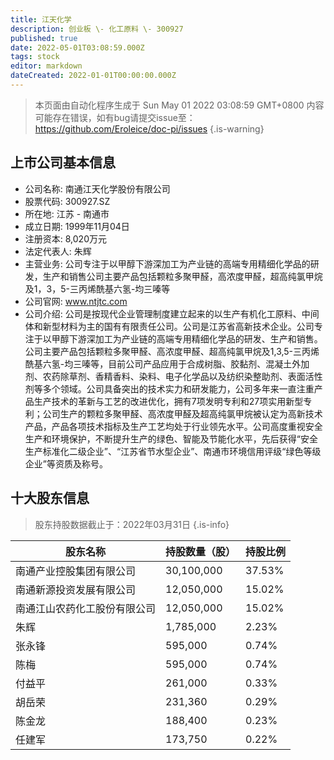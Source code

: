 ```yaml
---
title: 江天化学
description: 创业板 \- 化工原料 \- 300927
published: true
date: 2022-05-01T03:08:59.000Z
tags: stock
editor: markdown
dateCreated: 2022-01-01T00:00:00.000Z
---
```


> 本页面由自动化程序生成于 Sun May 01 2022 03:08:59 GMT+0800
> 内容可能存在错误，如有bug请提交issue至：https://github.com/Eroleice/doc-pi/issues
{.is-warning}

## 上市公司基本信息
- 公司名称: 南通江天化学股份有限公司
- 股票代码: 300927.SZ
- 所在地: 江苏 - 南通市
- 成立日期: 1999年11月04日
- 注册资本: 8,020万元
- 法定代表人: 朱辉
- 主营业务: 公司专注于以甲醇下游深加工为产业链的高端专用精细化学品的研发，生产和销售公司主要产品包括颗粒多聚甲醛，高浓度甲醛，超高纯氯甲烷及1，3，5-三丙烯酰基六氢-均三嗪等
- 公司官网: www.ntjtc.com
- 公司介绍: 公司是按现代企业管理制度建立起来的以生产有机化工原料、中间体和新型材料为主的国有有限责任公司。公司是江苏省高新技术企业。公司专注于以甲醇下游深加工为产业链的高端专用精细化学品的研发、生产和销售。公司主要产品包括颗粒多聚甲醛、高浓度甲醛、超高纯氯甲烷及1,3,5-三丙烯酰基六氢-均三嗪等，目前公司产品应用于合成树脂、胶黏剂、混凝土外加剂、农药除草剂、香精香料、染料、电子化学品以及纺织染整助剂、表面活性剂等多个领域。公司具备突出的技术实力和研发能力，公司多年来一直注重产品生产技术的革新与工艺的改进优化，拥有7项发明专利和27项实用新型专利；公司生产的颗粒多聚甲醛、高浓度甲醛及超高纯氯甲烷被认定为高新技术产品，产品各项技术指标及生产工艺均处于行业领先水平。公司高度重视安全生产和环境保护，不断提升生产的绿色、智能及节能化水平，先后获得“安全生产标准化二级企业”、“江苏省节水型企业”、南通市环境信用评级“绿色等级企业”等资质及称号。


## 十大股东信息
> 股东持股数据截止于：2022年03月31日
{.is-info}

| 股东名称 | 持股数量（股） | 持股比例 |
| --- | --- | --- |
| 南通产业控股集团有限公司 | 30,100,000 | 37.53% |
| 南通新源投资发展有限公司 | 12,050,000 | 15.02% |
| 南通江山农药化工股份有限公司 | 12,050,000 | 15.02% |
| 朱辉 | 1,785,000 | 2.23% |
| 张永锋 | 595,000 | 0.74% |
| 陈梅 | 595,000 | 0.74% |
| 付益平 | 261,000 | 0.33% |
| 胡岳荣 | 231,360 | 0.29% |
| 陈金龙 | 188,400 | 0.23% |
| 任建军 | 173,750 | 0.22% |




